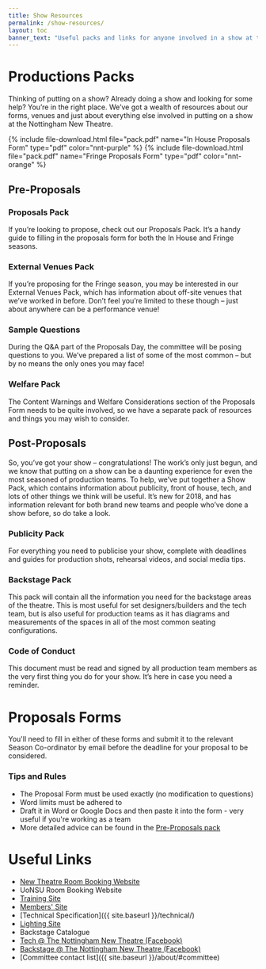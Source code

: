 ```yaml
---
title: Show Resources
permalink: /show-resources/
layout: toc 
banner_text: "Useful packs and links for anyone involved in a show at the NNT"
---
```


# Productions Packs

Thinking of putting on a show? Already doing a show and looking for some help? You’re in the right place. We’ve got a wealth of resources about our forms, venues and just about everything else involved in putting on a show at the Nottingham New Theatre.

{% include file-download.html file="pack.pdf" name="In House Proposals Form" type="pdf" color="nnt-purple"  %}
{% include file-download.html file="pack.pdf" name="Fringe Proposals Form" type="pdf" color="nnt-orange"  %}

## Pre-Proposals 

### Proposals Pack

If you’re looking to propose, check out our Proposals Pack. It’s a handy guide to filling in the proposals form for both the In House and Fringe seasons.

### External Venues Pack

If you’re proposing for the Fringe season, you may be interested in our External Venues Pack, which has information about off-site venues that we’ve worked in before. Don’t feel you’re limited to these though – just about anywhere can be a performance venue!

### Sample Questions

During the Q&A part of the Proposals Day, the committee will be posing questions to you. We’ve prepared a list of some of the most common – but by no means the only ones you may face!

### Welfare Pack

The Content Warnings and Welfare Considerations section of the Proposals Form needs to be quite involved, so we have a separate pack of resources and things you may wish to consider.

## Post-Proposals 

So, you’ve got your show – congratulations! The work’s only just begun, and we know that putting on a show can be a daunting experience for even the most seasoned of production teams. To help, we’ve put together a Show Pack, which contains information about publicity, front of house, tech, and lots of other things we think will be useful. It’s new for 2018, and has information relevant for both brand new teams and people who’ve done a show before, so do take a look.

### Publicity Pack

For everything you need to publicise your show, complete with deadlines and guides for production shots, rehearsal videos, and social media tips.

### Backstage Pack 

This pack will contain all the information you need for the backstage areas of the theatre. This is most useful for set designers/builders and the tech team, but is also useful for production teams as it has diagrams and measurements of the spaces in all of the most common seating configurations.

### Code of Conduct 

This document must be read and signed by all production team members as the very first thing you do for your show. It’s here in case you need a reminder.


# Proposals Forms 

You'll need to fill in either of these forms and submit it to the relevant Season Co-ordinator by email before the deadline for your proposal to be considered.

### Tips and Rules 
- The Proposal Form must be used exactly (no modification to questions)
- Word limits must be adhered to
- Draft it in Word or Google Docs and then paste it into the form - very useful if you're working as a team
- More detailed advice can be found in the [Pre-Proposals pack](#pre-proposals)


# Useful Links 

- [New Theatre Room Booking Website](http://rooms.newtheatre.org.uk)
- UoNSU Room Booking Website 
- [Training Site](http://training.newtheatre.org.uk)
- [Members' Site](http://members.newtheatre.org.uk) 
- [Technical Specification]({{ site.baseurl }}/technical/) 
- [Lighting Site](http://lx.newtheatre.org.uk) 
- Backstage Catalogue 
- [Tech @ The Nottingham New Theatre (Facebook)](http://facebook.com/groups/nnt.tech/)
- [Backstage @ The Nottingham New Theatre (Facebook)](https://www.facebook.com/groups/218639774895331)
- [Committee contact list]({{ site.baseurl }}/about/#committee)
